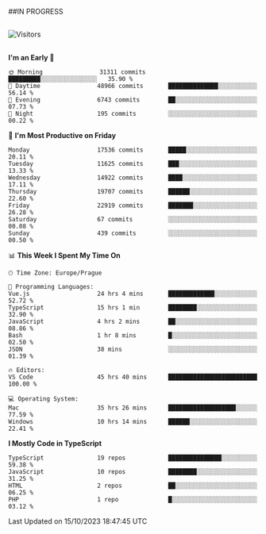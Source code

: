 ##IN PROGRESS
##
![Visitors](https://komarev.com/ghpvc/?username=petrbui&style=for-the-badge&label=Visitors+👀)



##
<!--
[![My GitHub stats](https://github-readme-stats.vercel.app/api?username=petrbui&theme=github_dark)](https://github.com/anuraghazra/github-readme-stats)

[![My wakatime stats](https://github-readme-stats.vercel.app/api/wakatime?username=petrbui&theme=github_dark)](https://github.com/anuraghazra/github-readme-stats)
-->
<!--START_SECTION:waka-->
**I'm an Early 🐤** 

```text
🌞 Morning                31311 commits       █████████░░░░░░░░░░░░░░░░   35.90 % 
🌆 Daytime                48966 commits       ██████████████░░░░░░░░░░░   56.14 % 
🌃 Evening                6743 commits        ██░░░░░░░░░░░░░░░░░░░░░░░   07.73 % 
🌙 Night                  195 commits         ░░░░░░░░░░░░░░░░░░░░░░░░░   00.22 % 
```
📅 **I'm Most Productive on Friday** 

```text
Monday                   17536 commits       █████░░░░░░░░░░░░░░░░░░░░   20.11 % 
Tuesday                  11625 commits       ███░░░░░░░░░░░░░░░░░░░░░░   13.33 % 
Wednesday                14922 commits       ████░░░░░░░░░░░░░░░░░░░░░   17.11 % 
Thursday                 19707 commits       ██████░░░░░░░░░░░░░░░░░░░   22.60 % 
Friday                   22919 commits       ███████░░░░░░░░░░░░░░░░░░   26.28 % 
Saturday                 67 commits          ░░░░░░░░░░░░░░░░░░░░░░░░░   00.08 % 
Sunday                   439 commits         ░░░░░░░░░░░░░░░░░░░░░░░░░   00.50 % 
```


📊 **This Week I Spent My Time On** 

```text
🕑︎ Time Zone: Europe/Prague

💬 Programming Languages: 
Vue.js                   24 hrs 4 mins       █████████████░░░░░░░░░░░░   52.72 % 
TypeScript               15 hrs 1 min        ████████░░░░░░░░░░░░░░░░░   32.90 % 
JavaScript               4 hrs 2 mins        ██░░░░░░░░░░░░░░░░░░░░░░░   08.86 % 
Bash                     1 hr 8 mins         █░░░░░░░░░░░░░░░░░░░░░░░░   02.50 % 
JSON                     38 mins             ░░░░░░░░░░░░░░░░░░░░░░░░░   01.39 % 

🔥 Editors: 
VS Code                  45 hrs 40 mins      █████████████████████████   100.00 % 

💻 Operating System: 
Mac                      35 hrs 26 mins      ███████████████████░░░░░░   77.59 % 
Windows                  10 hrs 14 mins      ██████░░░░░░░░░░░░░░░░░░░   22.41 % 
```

**I Mostly Code in TypeScript** 

```text
TypeScript               19 repos            ███████████████░░░░░░░░░░   59.38 % 
JavaScript               10 repos            ████████░░░░░░░░░░░░░░░░░   31.25 % 
HTML                     2 repos             ██░░░░░░░░░░░░░░░░░░░░░░░   06.25 % 
PHP                      1 repo              █░░░░░░░░░░░░░░░░░░░░░░░░   03.12 % 
```




 Last Updated on 15/10/2023 18:47:45 UTC
<!--END_SECTION:waka-->
